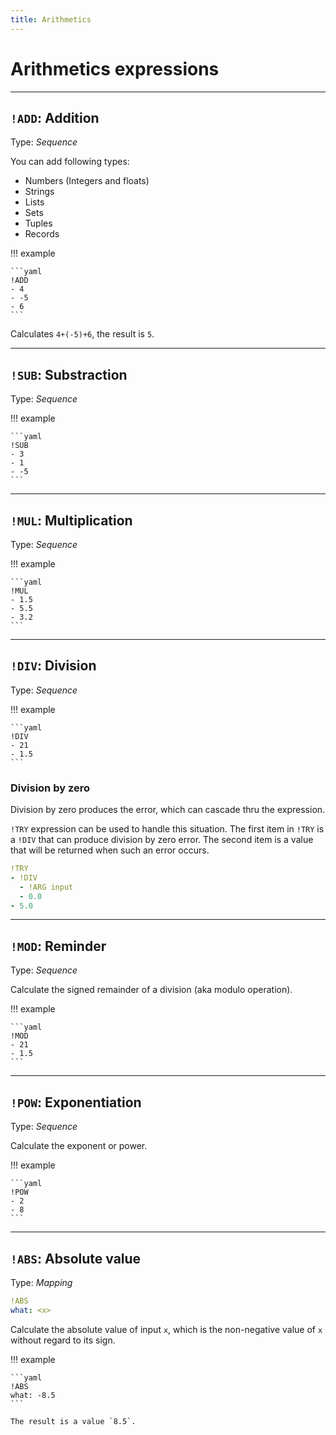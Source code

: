 ```yaml
---
title: Arithmetics
---
```


# Arithmetics expressions


---

## `!ADD`: Addition 

Type: _Sequence_


You can add following types:

 * Numbers (Integers and floats)
 * Strings
 * Lists
 * Sets
 * Tuples
 * Records

!!! example

    ```yaml
    !ADD
    - 4
    - -5
    - 6
    ```

  Calculates `4+(-5)+6`, the result is `5`.

---

## `!SUB`: Substraction 

Type: _Sequence_

!!! example

    ```yaml
    !SUB
    - 3
    - 1
    - -5
    ```

---


## `!MUL`: Multiplication 

Type: _Sequence_

!!! example

    ```yaml
    !MUL
    - 1.5
    - 5.5
    - 3.2
    ```

---

## `!DIV`: Division 

Type: _Sequence_

!!! example

    ```yaml
    !DIV
    - 21
    - 1.5
    ```


### Division by zero

Division by zero produces the error, which can cascade thru the expression.

`!TRY` expression can be used to handle this situation.
The first item in `!TRY` is a `!DIV` that can produce division by zero error.
The second item is a value that will be returned when such an error occurs.

```yaml
!TRY
- !DIV
  - !ARG input
  - 0.0
- 5.0
```


---

## `!MOD`: Reminder 

Type: _Sequence_


Calculate the signed remainder of a division (aka modulo operation).

!!! example

    ```yaml
    !MOD
    - 21
    - 1.5
    ```

---

## `!POW`: Exponentiation 

Type: _Sequence_


Calculate the exponent or power.

!!! example

    ```yaml
    !POW
    - 2
    - 8
    ```

---

## `!ABS`: Absolute value

Type: _Mapping_

```yaml
!ABS
what: <x>
```

Calculate the absolute value of input `x`, which is the non-negative value of  `x` without regard to its sign.

!!! example

    ```yaml
    !ABS
    what: -8.5
    ```

    The result is a value `8.5`.
